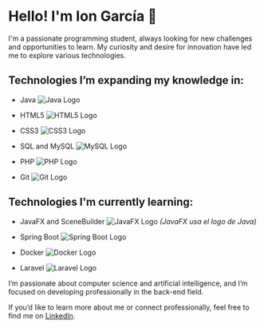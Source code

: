 # Hello! I'm Ion García 👋

I'm a passionate programming student, always looking for new challenges and opportunities to learn. My curiosity and desire for innovation have led me to explore various technologies.

## Technologies I’m expanding my knowledge in:

- Java  ![Java Logo](https://cdn.jsdelivr.net/gh/devicons/devicon/icons/java/java-original.svg?size=40)

- HTML5  ![HTML5 Logo](https://cdn.jsdelivr.net/gh/devicons/devicon/icons/html5/html5-original.svg?size=40)

- CSS3  ![CSS3 Logo](https://cdn.jsdelivr.net/gh/devicons/devicon/icons/css3/css3-original.svg?size=40)

- SQL and MySQL  ![MySQL Logo](https://cdn.jsdelivr.net/gh/devicons/devicon/icons/mysql/mysql-original.svg?size=40)

- PHP  ![PHP Logo](https://cdn.jsdelivr.net/gh/devicons/devicon/icons/php/php-original.svg?size=40)

- Git  ![Git Logo](https://cdn.jsdelivr.net/gh/devicons/devicon/icons/git/git-original.svg?size=40)

## Technologies I'm currently learning:

- JavaFX and SceneBuilder  ![JavaFX Logo](https://cdn.jsdelivr.net/gh/devicons/devicon/icons/java/java-original.svg?size=40) *(JavaFX usa el logo de Java)*

- Spring Boot  ![Spring Boot Logo](https://cdn.jsdelivr.net/gh/devicons/devicon/icons/spring/spring-original.svg?size=40)

- Docker  ![Docker Logo](https://cdn.jsdelivr.net/gh/devicons/devicon/icons/docker/docker-original.svg?size=40)

- Laravel  ![Laravel Logo](https://cdn.jsdelivr.net/gh/devicons/devicon/icons/laravel/laravel-plain.svg?size=40)

I’m passionate about computer science and artificial intelligence, and I’m focused on developing professionally in the back-end field.

If you’d like to learn more about me or connect professionally, feel free to find me on [LinkedIn](https://www.linkedin.com/in/ion-garc%C3%ADa-rodr%C3%ADguez-b278502b4/).
